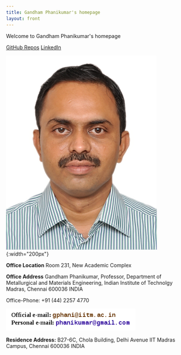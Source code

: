 ```yaml
---
title: Gandham Phanikumar's homepage
layout: front
---
```

Welcome to Gandham Phanikumar's homepage

[GitHub Repos](https://github.com/gphanikumar)
[LinkedIn](https://www.linkedin.com/in/phanikumar-gandham/)

![gphani](assets/images/gphani.jpg){:width="200px"}

**Office Location** Room 231, New Academic Complex

**Office Address** 
Gandham Phanikumar, 
Professor, 
Department of Metallurgical and Materials Engineering, 
Indian Institute of Technolgy Madras, 
Chennai 600036 INDIA

Office-Phone: +91 (44) 2257 4770

![emails](assets/images/emails.png)

**Residence Address:**
B27-6C, Chola Building, Delhi Avenue 
IIT Madras Campus, 
Chennai 600036 INDIA

